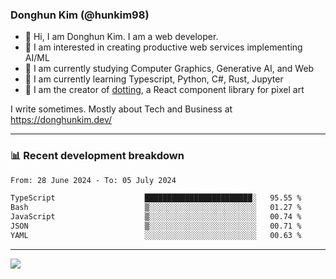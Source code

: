### Donghun Kim (@hunkim98)

- 👋 Hi, I am Donghun Kim. I am a web developer. 
- 🤔 I am interested in creating productive web services implementing AI/ML
- 🔭 I am currently studying Computer Graphics, Generative AI, and Web 
- 🌱 I am currently learning Typescript, Python, C#, Rust, Jupyter
- 🎨 I am the creator of [dotting](https://github.com/hunkim98/dotting), a React component library for pixel art

I write sometimes. Mostly about Tech and Business at https://donghunkim.dev/

---
### 📊 Recent development breakdown
<!--START_SECTION:waka-->

```txt
From: 28 June 2024 - To: 05 July 2024

TypeScript                    ████████████████████████░   95.55 %
Bash                          ▒░░░░░░░░░░░░░░░░░░░░░░░░   01.27 %
JavaScript                    ▒░░░░░░░░░░░░░░░░░░░░░░░░   00.74 %
JSON                          ▒░░░░░░░░░░░░░░░░░░░░░░░░   00.71 %
YAML                          ░░░░░░░░░░░░░░░░░░░░░░░░░   00.63 %
```

<!--END_SECTION:waka-->
---

<!-- <div align='center'> -->
  <img align="center" src="https://github-readme-stats.vercel.app/api?username=hunkim98&theme=dark&show_icons=true"/>
<!-- </div> -->
<!--
**hunkim98/hunkim98** is a ✨ _special_ ✨ repository because its `README.md` (this file) appears on your GitHub profile.

Here are some ideas to get you started:

- 🔭 I’m currently working on ...
- 🌱 I’m currently learning ...
- 👯 I’m looking to collaborate on ...
- 🤔 I’m looking for help with ...
- 💬 Ask me about ...
- 📫 How to reach me: ...
- 😄 Pronouns: ...
- ⚡ Fun fact: ...
-->
